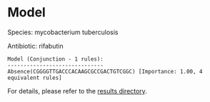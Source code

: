 
# Model

Species: mycobacterium tuberculosis

Antibiotic: rifabutin

```
Model (Conjunction - 1 rules):
------------------------------
Absence(CGGGGTTGACCCACAAGCGCCGACTGTCGGC) [Importance: 1.00, 4 equivalent rules]

```

For details, please refer to the [results directory](../../../../../results/scm_b/mycobacterium%20tuberculosis/rifabutin/repeat_1/).


